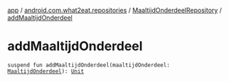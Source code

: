 [app](../../index.md) / [android.com.what2eat.repositories](../index.md) / [MaaltijdOnderdeelRepository](index.md) / [addMaaltijdOnderdeel](./add-maaltijd-onderdeel.md)

# addMaaltijdOnderdeel

`suspend fun addMaaltijdOnderdeel(maaltijdOnderdeel: `[`MaaltijdOnderdeel`](../../android.com.what2eat.model/-maaltijd-onderdeel/index.md)`): `[`Unit`](https://kotlinlang.org/api/latest/jvm/stdlib/kotlin/-unit/index.html)